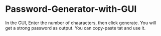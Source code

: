 # Password-Generator-with-GUI


In the GUI, Enter the number of chaaracters, then click generate.
You will get a strong password as output. You can copy-paste tat and use it.

